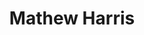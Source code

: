 ---
title: Mathew Harris
name: Mathew Harris
name-sort: Harris, Mathew
totals:
- event: Brier
  games: 1
  wins: 0
  losses: 1
  inturn-total: 11
  inturn-percent: 66
  outturn-total: 5
  outturn-percent: 70
  draw-total: 9
  draw-percent: 53
  takeout-total: 7
  takeout-percent: 86
  shots-total: 16
  shots-percent: 67
- event: Trials (Men)
  games: 1
  wins: 1
  losses: 0
  inturn-total: 6
  inturn-percent: 83
  outturn-total: 2
  outturn-percent: 25
  draw-total: 0
  draw-percent: 
  takeout-total: 8
  takeout-percent: 69
  shots-total: 8
  shots-percent: 69
years:
- year: 2001
  event: Brier
  team: NS
  position: Alternate
- year: 2004
  event: Brier
  team: NS
  position: Alternate
- year: 2006
  event: Brier
  team: NS
  position: Alternate
- year: 2009
  event: Brier
  team: NS
  position: Second
  games: 1
  wins: 0
  losses: 1
  inturn-total: 11
  inturn-percent: 66
  outturn-total: 5
  outturn-percent: 70
  draw-total: 9
  draw-percent: 53
  takeout-total: 7
  takeout-percent: 86
  shots-total: 16
  shots-percent: 67
- year: 2005
  event: Trials (Men)
  team: DAC
  position: Second
  games: 1
  wins: 1
  losses: 0
  inturn-total: 6
  inturn-percent: 83
  outturn-total: 2
  outturn-percent: 25
  draw-total: 0
  draw-percent: 
  takeout-total: 8
  takeout-percent: 69
  shots-total: 8
  shots-percent: 69
vs:
- Bitz, Scott
- Hicke, Dean
- Jordison, Joel
- Schmidt, Aryn
---
